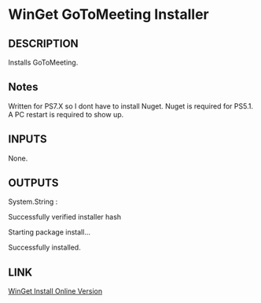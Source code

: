 # WinGet GoToMeeting Installer

## DESCRIPTION

Installs GoToMeeting.

## Notes

Written for PS7.X so I dont have to install Nuget. Nuget is required for PS5.1. A PC restart is required to show up.

## INPUTS

None.

## OUTPUTS

System.String :

Successfully verified installer hash

Starting package install...

Successfully installed.

## LINK

[WinGet Install Online Version](https://learn.microsoft.com/en-us/windows/package-manager/winget/install)
